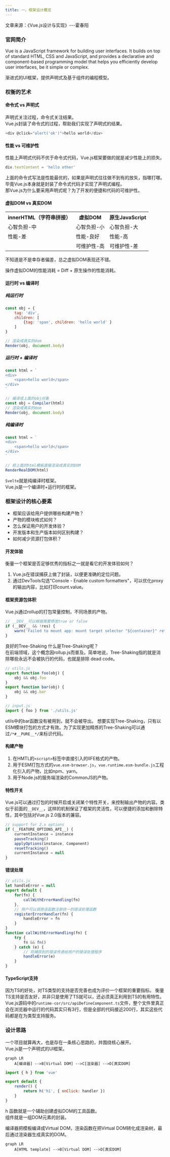 ```yaml
---
title: 一、框架设计概览
---
```


文章来源：《Vue.js设计与实现》---霍春阳

### 官网简介

Vue is a JavaScript framework for building user interfaces. It builds on top of standard HTML, CSS and JavaScript, and provides a declarative and component-based programming model that helps you efficiently develop user interfaces, be it simple or complex.

渐进式的UI框架，提供声明式及基于组件的编程模型。

### 权衡的艺术

#### 命令式 vs 声明式
声明式关注过程，命令式关注结果。\
Vue.js封装了命令式的过程，帮助我们实现了声明式的结果。
```js
<div @click="alert('ok')">hello world</div>
```

#### 性能 vs 可维护性
性能上声明式代码不优于命令式代码，Vue.js框架要做的就是减少性能上的损失。
```js
div.textContent = 'hello other'
```
上面的命令式写法是性能最优的，如果是声明式往往做不到有的放矢，指哪打哪。毕竟Vue.js本身就是封装了命令式代码才实现了声明式编程。\
那Vue.js为什么要采用声明式呢？为了开发的便捷和代码的可维护性。

#### 虚拟DOM vs 真实DOM

<table>
<tr><th>innerHTML（字符串拼接）</th><th>虚拟DOM</th><th>原生JavaScript</th></tr>
<tr><td>心智负担-中</td><td>心智负担-小</td><td>心智负担-大</td></tr>
<tr><td>性能-差</td><td>性能-良好</td><td>性能-高</td></tr>
<tr><td></td><td>可维护性-高</td><td>可维护性-差</td></tr>
</table>
不知道是不是幸存者偏差，总之虚拟DOM表现还不错。

操作虚拟DOM的性能消耗 = Diff + 原生操作的性能消耗。

#### 运行时 vs 编译时

##### 纯运行时

```js
const obj = {
    tag: 'div',
    children: [
        {tag: 'span', children: 'hello world' }
    ]
}

// 渲染成真实的dom
Render(obj, document.body)
```

##### 运行时 + 编译时

```js
const html = `
<div>
    <span>hello world</span>
</div>
`

// 编译成上面的obj对象
const obj = Compiler(html)
// 渲染成真实的dom
Render(obj, document.body)
```

##### 纯编译时

```js
const html = `
<div>
    <span>hello world</span>
</div>
`

// 把上面的html模板直接渲染成真实的DOM
RenderRealDOM(html)
```

`Svelte`就是纯编译时框架。\
Vue.js是一个编译时+运行时的框架。

### 框架设计的核心要素

- 框架应该给用户提供哪些构建产物？
- 产物的模块格式如何？
- 怎么保证用户的开发体验？
- 开发版本和生产版本如何区别构建？
- 如何减少资源打包体积？

#### 开发体验

衡量一个框架是否足够优秀的指标之一就是看它的开发体验如何？
1. Vue.js在错误捕获上做了封装，以便更准确的定位问题。
2. 通过DevTools勾选"Console - Enable custom formatters"，可以优化proxy的输出内容，比如打印count.value。

#### 框架资源包体积

Vue.js通过rollup的打包常量控制，不同场景的产物。
```js
// __DEV__可以根据需要修改true or false
if (__DEV__ && !res) {
    warn('Failed to mount app: mount target selector "${container}" returned null.')
}
```
良好的Tree-Shaking
什么是Tree-Shaking呢？\
在前端领域，这个概念因rollup.js而普及。简单地说，Tree-Shaking指的就是消除哪些永远不会被执行的代码，也就是排除 dead code。
```js
// utils.js
export function foo(obj) {
    obj && obj.foo
}
export function bar(obj) {
    obj && obj.bar
}

// input.js
import { foo } from './utils.js'
```
utils中的bar函数没有被用到，就不会被导出。
想要实现Tree-Shaking，只有以ESM模块打包的方式才有效。为了实现更加精炼的Tree-Shaking可以通过`/*#__PURE__*/`来标识代码。

#### 构建产物

1. 在HMTL的`<script>`标签中直接引入的IIFE格式的产物。
2. 用于ESM打包方式的`vue.esm-browser.js`，`vue.runtime.esm-bundle.js`工程化引入的产物，比如npm、yarn。
3. 用于Node.js的服务端渲染的CommonJS的产物。

#### 特性开关

Vue.js可以通过打包的时候开启或关闭某个特性开关，来控制输出产物的内容。类似于前面的`__DEV__`，这样的机制保证了框架的灵活性，可以便捷的添加和删除特性，其中包括对Vue.js 2.0版本的兼容。
```js
// support for 2.x options
if (__FEATURE_OPTIONS_API__) {
    currentInstance = instance
    pauseTracking()
    applyOptions(instance, Component)
    resetTracking()
    currentInstance = null
}
```

#### 错误处理
```js
// utils.js
let handleError = null
export default {
    for(fn) {
        callWithErrorHandling(fn)
    },
    // 用户可以调用该函数注册统一的错误处理函数
    registerErrorHandler(fn) {
        handleError = fn
    }
}
function callWithErrorHandling(fn) {
    try {
        fn && fn()
    } catch (e) {
        // 将捕获到的错误传递给用户的错误处理程序
        handleError(e)
    }
}
```

#### TypeScript支持

因为TS的好处，对TS类型的支持是否完善也成为评价一个框架的重要指标。
衡量TS支持是否友好，并非只是使用了TS就可以，还必须真正利用到TS的有用特性。\
Vue.js源码中的`runtime-cor/src/apiDefineComponent.ts`文件，整个文件里真正会在浏览器中运行的代码其实只有3行，但是全部的代码接近200行，其实这些代码都是在为类型支持服务。

### 设计思路

一个项目就算再大，也是存在一条核心思路的，并围绕核心展开。\
Vue.js是一个声明式的UI框架。


```mermaid
graph LR
    A[编译器] -->B[Virtual DOM] -->C[渲染器] -->D[真实DOM]
```

```js
import { h } from 'vue'

export default {
    render() {
        return h('h1', { onClick: handler })
    }
}
```
h 函数就是一个辅助创建虚拟DOM的工具函数。\
组件就是一组DOM元素的封装。

编译器把模板编译成Virtual DOM，渲染函数在把Virtual DOM转化成渲染树，最后通过渲染器生成真实的DOM。

```mermaid
graph LR
    A[HTML template] -->B[Virtual DOM] -->D[真实DOM]
```
